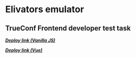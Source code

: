 # Elivators emulator

## TrueConf Frontend developer test task

***[Deploy link (Vanilla JS)](https://syrovezhko.github.io/Elivators-emulator/beforeStartVue/)***

***[Deploy link (Vue)](https://syrovezhko.github.io/Elivators-emulator/vue/)***


